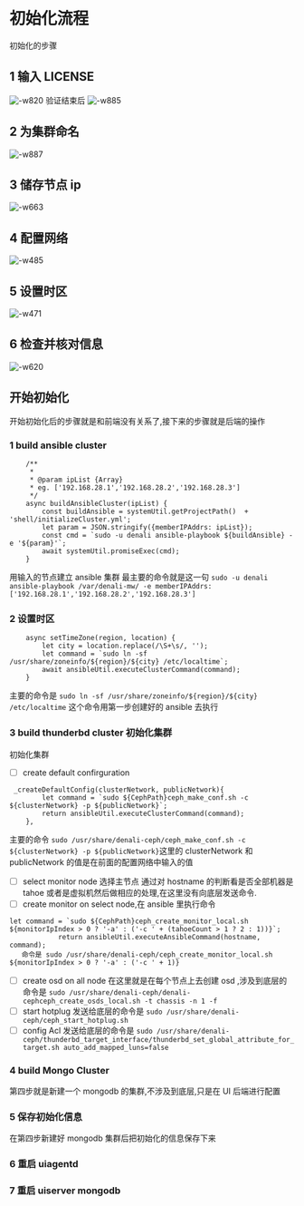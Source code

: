 # 初始化流程
初始化的步骤
## 1 输入 LICENSE
![-w820](media/15338802840603.jpg)
验证结束后
![-w885](media/15338803567602.jpg)

## 2 为集群命名

![-w887](media/15338805068360.jpg)
## 3 储存节点 ip
![-w663](media/15338805459785.jpg)
## 4 配置网络
![-w485](media/15338805929207.jpg)
## 5 设置时区
![-w471](media/15338806142486.jpg)
## 6 检查并核对信息
![-w620](media/15338806464562.jpg)
## 开始初始化
开始初始化后的步骤就是和前端没有关系了,接下来的步骤就是后端的操作
### 1 build ansible cluster

```
    /**
     *
     * @param ipList {Array}
     * eg. ['192.168.28.1','192.168.28.2','192.168.28.3']
     */
    async buildAnsibleCluster(ipList) {
        const buildAnsible = systemUtil.getProjectPath()  + 'shell/initializeCluster.yml';
        let param = JSON.stringify({memberIPAddrs: ipList});
        const cmd = `sudo -u denali ansible-playbook ${buildAnsible} -e '${param}'`;
        await systemUtil.promiseExec(cmd);
    }
```
用输入的节点建立 ansible 集群 最主要的命令就是这一句 `sudo -u denali ansible-playbook /var/denali-mw/ -e memberIPAddrs:['192.168.28.1','192.168.28.2','192.168.28.3']`
### 2 设置时区

```
    async setTimeZone(region, location) {
        let city = location.replace(/\S+\s/, '');
        let command = `sudo ln -sf /usr/share/zoneinfo/${region}/${city} /etc/localtime`;
        await ansibleUtil.executeClusterCommand(command);
    }
```
主要的命令是 `sudo ln -sf /usr/share/zoneinfo/${region}/${city} /etc/localtime` 这个命令用第一步创建好的 ansible 去执行
### 3 build thunderbd cluster 初始化集群
初始化集群
* [ ] create default confirguration

```
 _createDefaultConfig(clusterNetwork, publicNetwork){
        let command = `sudo ${CephPath}ceph_make_conf.sh -c ${clusterNetwork} -p ${publicNetwork}`;
        return ansibleUtil.executeClusterCommand(command);
    },
```
主要的命令 `sudo /usr/share/denali-ceph/ceph_make_conf.sh -c ${clusterNetwork} -p ${publicNetwork}`这里的 clusterNetwork 和 publicNetwork 的值是在前面的配置网络中输入的值
* [ ]  select monitor node 选择主节点
通过对 hostname 的判断看是否全部机器是 tahoe 或者是虚拟机然后做相应的处理,在这里没有向底层发送命令.
* [ ] create monitor on select node,在 ansible 里执行命令 
```
let command = `sudo ${CephPath}ceph_create_monitor_local.sh ${monitorIpIndex > 0 ? '-a' : ('-c ' + (tahoeCount > 1 ? 2 : 1))}`;
            return ansibleUtil.executeAnsibleCommand(hostname, command);
   命令是 sudo /usr/share/denali-ceph/ceph_create_monitor_local.sh ${monitorIpIndex > 0 ? '-a' : ('-c ' + 1)} 
```
* [ ]  create osd on all node 在这里就是在每个节点上去创建 osd ,涉及到底层的命令是 `sudo /usr/share/denali-ceph/denali-cephceph_create_osds_local.sh -t chassis -n 1 -f`   
* [ ]  start hotplug 发送给底层的命令是 `sudo /usr/share/denali-ceph/ceph_start_hotplug.sh`
* [ ]  config Acl  发送给底层的命令是 `sudo /usr/share/denali-ceph/thunderbd_target_interface/thunderbd_set_global_attribute_for_target.sh auto_add_mapped_luns=false`

### 4 build Mongo Cluster  
第四步就是新建一个 mongodb 的集群,不涉及到底层,只是在 UI 后端进行配置
### 5 保存初始化信息
在第四步新建好 mongodb 集群后把初始化的信息保存下来
### 6 重启 uiagentd 
### 7 重启 uiserver mongodb